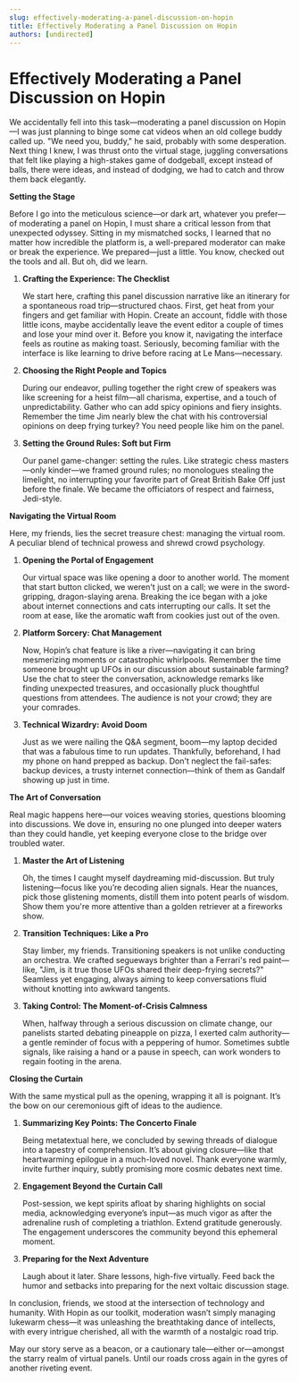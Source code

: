 ```yaml
---
slug: effectively-moderating-a-panel-discussion-on-hopin
title: Effectively Moderating a Panel Discussion on Hopin
authors: [undirected]
---
```



# Effectively Moderating a Panel Discussion on Hopin

We accidentally fell into this task—moderating a panel discussion on Hopin—I was just planning to binge some cat videos when an old college buddy called up. "We need you, buddy," he said, probably with some desperation. Next thing I knew, I was thrust onto the virtual stage, juggling conversations that felt like playing a high-stakes game of dodgeball, except instead of balls, there were ideas, and instead of dodging, we had to catch and throw them back elegantly.

**Setting the Stage**

Before I go into the meticulous science—or dark art, whatever you prefer—of moderating a panel on Hopin, I must share a critical lesson from that unexpected odyssey. Sitting in my mismatched socks, I learned that no matter how incredible the platform is, a well-prepared moderator can make or break the experience. We prepared—just a little. You know, checked out the tools and all. But oh, did we learn.

1. **Crafting the Experience: The Checklist**

   We start here, crafting this panel discussion narrative like an itinerary for a spontaneous road trip—structured chaos. First, get heat from your fingers and get familiar with Hopin. Create an account, fiddle with those little icons, maybe accidentally leave the event editor a couple of times and lose your mind over it. Before you know it, navigating the interface feels as routine as making toast. Seriously, becoming familiar with the interface is like learning to drive before racing at Le Mans—necessary.

2. **Choosing the Right People and Topics**

   During our endeavor, pulling together the right crew of speakers was like screening for a heist film—all charisma, expertise, and a touch of unpredictability. Gather who can add spicy opinions and fiery insights. Remember the time Jim nearly blew the chat with his controversial opinions on deep frying turkey? You need people like him on the panel.

3. **Setting the Ground Rules: Soft but Firm**

   Our panel game-changer: setting the rules. Like strategic chess masters—only kinder—we framed ground rules; no monologues stealing the limelight, no interrupting your favorite part of Great British Bake Off just before the finale. We became the officiators of respect and fairness, Jedi-style.

**Navigating the Virtual Room**

Here, my friends, lies the secret treasure chest: managing the virtual room. A peculiar blend of technical prowess and shrewd crowd psychology.

1. **Opening the Portal of Engagement**

   Our virtual space was like opening a door to another world. The moment that start button clicked, we weren't just on a call; we were in the sword-gripping, dragon-slaying arena. Breaking the ice began with a joke about internet connections and cats interrupting our calls. It set the room at ease, like the aromatic waft from cookies just out of the oven.

2. **Platform Sorcery: Chat Management**

   Now, Hopin’s chat feature is like a river—navigating it can bring mesmerizing moments or catastrophic whirlpools. Remember the time someone brought up UFOs in our discussion about sustainable farming? Use the chat to steer the conversation, acknowledge remarks like finding unexpected treasures, and occasionally pluck thoughtful questions from attendees. The audience is not your crowd; they are your comrades.

3. **Technical Wizardry: Avoid Doom**

   Just as we were nailing the Q&A segment, boom—my laptop decided that was a fabulous time to run updates. Thankfully, beforehand, I had my phone on hand prepped as backup. Don't neglect the fail-safes: backup devices, a trusty internet connection—think of them as Gandalf showing up just in time. 

**The Art of Conversation**

Real magic happens here—our voices weaving stories, questions blooming into discussions. We dove in, ensuring no one plunged into deeper waters than they could handle, yet keeping everyone close to the bridge over troubled water.

1. **Master the Art of Listening**

   Oh, the times I caught myself daydreaming mid-discussion. But truly listening—focus like you’re decoding alien signals. Hear the nuances, pick those glistening moments, distill them into potent pearls of wisdom. Show them you're more attentive than a golden retriever at a fireworks show.

2. **Transition Techniques: Like a Pro**

   Stay limber, my friends. Transitioning speakers is not unlike conducting an orchestra. We crafted segueways brighter than a Ferrari's red paint—like, "Jim, is it true those UFOs shared their deep-frying secrets?" Seamless yet engaging, always aiming to keep conversations fluid without knotting into awkward tangents.

3. **Taking Control: The Moment-of-Crisis Calmness**

   When, halfway through a serious discussion on climate change, our panelists started debating pineapple on pizza, I exerted calm authority—a gentle reminder of focus with a peppering of humor. Sometimes subtle signals, like raising a hand or a pause in speech, can work wonders to regain footing in the arena.

**Closing the Curtain**

With the same mystical pull as the opening, wrapping it all is poignant. It’s the bow on our ceremonious gift of ideas to the audience.

1. **Summarizing Key Points: The Concerto Finale**

   Being metatextual here, we concluded by sewing threads of dialogue into a tapestry of comprehension. It’s about giving closure—like that heartwarming epilogue in a much-loved novel. Thank everyone warmly, invite further inquiry, subtly promising more cosmic debates next time. 

2. **Engagement Beyond the Curtain Call**

   Post-session, we kept spirits afloat by sharing highlights on social media, acknowledging everyone’s input—as much vigor as after the adrenaline rush of completing a triathlon. Extend gratitude generously. The engagement underscores the community beyond this ephemeral moment.

3. **Preparing for the Next Adventure**

   Laugh about it later. Share lessons, high-five virtually. Feed back the humor and setbacks into preparing for the next voltaic discussion stage.

In conclusion, friends, we stood at the intersection of technology and humanity. With Hopin as our toolkit, moderation wasn’t simply managing lukewarm chess—it was unleashing the breathtaking dance of intellects, with every intrigue cherished, all with the warmth of a nostalgic road trip.

May our story serve as a beacon, or a cautionary tale—either or—amongst the starry realm of virtual panels. Until our roads cross again in the gyres of another riveting event.
